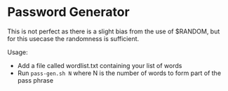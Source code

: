 # Password Generator

This is not perfect as there is a slight bias from the use of $RANDOM, but for this usecase the randomness is sufficient.

Usage:

- Add a file called wordlist.txt containing your list of words
- Run `pass-gen.sh N` where N is the number of words to form part of the pass phrase
